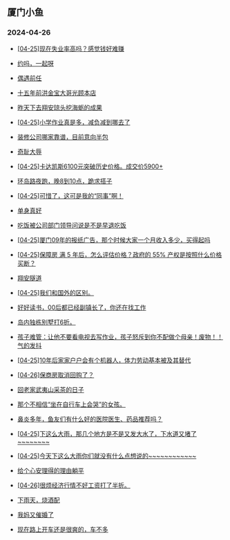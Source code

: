 ## 厦门小鱼 
### 2024-04-26

+ [[04-25]现在失业率高吗？感觉钱好难赚](http://bbs.xmfish.com/read-htm-tid-18181506.html)

+ [约吗，一起呀](http://bbs.xmfish.com/read-htm-tid-18181450.html)

+ [偶遇前任](http://bbs.xmfish.com/read-htm-tid-18181529.html)

+ [十五年前洪金宝大哥光顾本店](http://bbs.xmfish.com/read-htm-tid-18181594.html)

+ [昨天下去翔安琼头挖海蛎的成果](http://bbs.xmfish.com/read-htm-tid-18181472.html)

+ [[04-25]小学作业真是多，减负减到哪去了](http://bbs.xmfish.com/read-htm-tid-18181557.html)

+ [装修公司哪家靠谱，目前意向半包](http://bbs.xmfish.com/read-htm-tid-18181476.html)

+ [奇耻大辱](http://bbs.xmfish.com/read-htm-tid-18181744.html)

+ [[04-25]卡达凯斯6100元突破历史价格。成交价5900+](http://bbs.xmfish.com/read-htm-tid-18181743.html)

+ [环岛路夜跑，晚8到10点，跪求搭子](http://bbs.xmfish.com/read-htm-tid-18181666.html)

+ [[04-25]可惜了，这可是我的“同事”啊！](http://bbs.xmfish.com/read-htm-tid-18181533.html)

+ [单身真好](http://bbs.xmfish.com/read-htm-tid-18181507.html)

+ [吃饭被公司部门领导问说是不是早退吃饭](http://bbs.xmfish.com/read-htm-tid-18181642.html)

+ [[04-25]厦门09年的报纸广告，那个时候大家一个月收入多少，买得起吗](http://bbs.xmfish.com/read-htm-tid-18181707.html)

+ [[04-25]保障房 满 5 年后，怎么评估价格？政府的 55% 产权是按照什么价格买断？](http://bbs.xmfish.com/read-htm-tid-18181685.html)

+ [翔安隧道](http://bbs.xmfish.com/read-htm-tid-18181758.html)

+ [[04-25]我们和国外的区别。](http://bbs.xmfish.com/read-htm-tid-18181599.html)

+ [好好读书，00后都已经副镇长了，你还在找工作](http://bbs.xmfish.com/read-htm-tid-18181820.html)

+ [岛内独栋别墅打6折。](http://bbs.xmfish.com/read-htm-tid-18181847.html)

+ [孩子难管：让他不要看电视去写作业，孩子怒斥到你不配做个母亲！废物！！气的发抖](http://bbs.xmfish.com/read-htm-tid-18181703.html)

+ [[04-25]10年后家家户户会有个机器人，体力劳动基本被及其替代](http://bbs.xmfish.com/read-htm-tid-18181713.html)

+ [[04-26]保商房取消回购了？](http://bbs.xmfish.com/read-htm-tid-18181931.html)

+ [回老家武夷山采茶的日子](http://bbs.xmfish.com/read-htm-tid-18181874.html)

+ [那个不相信“坐在自行车上会哭”的女孩。](http://bbs.xmfish.com/read-htm-tid-18181871.html)

+ [鼻炎多年，鱼友们有什么好的医院医生、药品推荐吗？](http://bbs.xmfish.com/read-htm-tid-18181813.html)

+ [[04-25]下这么大雨，那几个地方是不是又发大水了，下水道又堵了~~~~~~~~](http://bbs.xmfish.com/read-htm-tid-18181797.html)

+ [[04-25]今天下这么大雨你们就没有什么点想说的~~~~~~~~~~~~](http://bbs.xmfish.com/read-htm-tid-18181828.html)

+ [给个心安理得的理由躺平](http://bbs.xmfish.com/read-htm-tid-18181936.html)

+ [[04-26]很烦经济行情不好工资打了半折。](http://bbs.xmfish.com/read-htm-tid-18182056.html)

+ [下雨天，烧酒配](http://bbs.xmfish.com/read-htm-tid-18181850.html)

+ [我妈又催婚了](http://bbs.xmfish.com/read-htm-tid-18181857.html)

+ [现在路上开车还是很爽的，车不多](http://bbs.xmfish.com/read-htm-tid-18181889.html)


